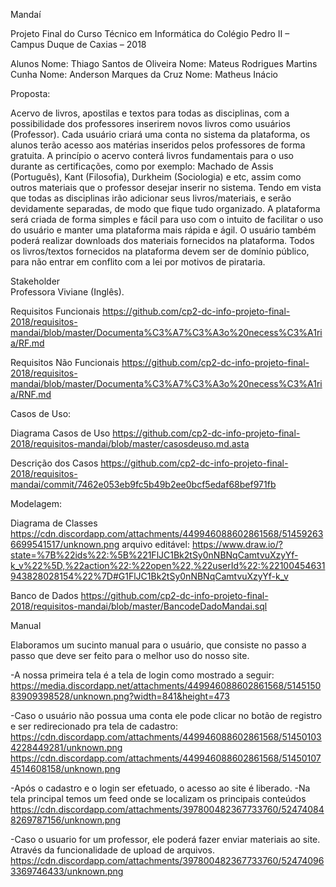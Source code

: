 ﻿Mandaí

Projeto Final do Curso Técnico em Informática do Colégio Pedro II – Campus Duque de Caxias – 2018

Alunos
Nome: Thiago Santos de Oliveira
Nome: Mateus Rodrigues Martins Cunha
Nome: Anderson Marques da Cruz
Nome: Matheus Inácio

Proposta:

Acervo de livros, apostilas e textos para todas as disciplinas, com a possibilidade dos professores inserirem novos livros como usuários (Professor). Cada usuário criará uma conta no sistema da plataforma, os alunos terão acesso aos matérias inseridos pelos professores de forma gratuita. A princípio o acervo conterá livros fundamentais para o uso durante as certificações, como por exemplo: Machado de Assis (Português), Kant (Filosofia), Durkheim (Sociologia) e etc, assim como outros materiais que o professor desejar inserir no sistema.
Tendo em vista que todas as disciplinas irão adicionar seus livros/materiais, e serão devidamente separadas, de modo que fique tudo organizado. A plataforma será criada de forma simples e fácil para uso com o intuito de facilitar o uso do usuário e manter uma plataforma mais rápida e ágil. O usuário também poderá realizar downloads dos materiais fornecidos na plataforma. Todos os livros/textos fornecidos na plataforma devem ser de domínio público, para não entrar em conflito com a lei por motivos de pirataria.

Stakeholder  
Professora Viviane (Inglês).

Requisitos Funcionais
https://github.com/cp2-dc-info-projeto-final-2018/requisitos-mandai/blob/master/Documenta%C3%A7%C3%A3o%20necess%C3%A1ria/RF.md

Requisitos Não Funcionais
https://github.com/cp2-dc-info-projeto-final-2018/requisitos-mandai/blob/master/Documenta%C3%A7%C3%A3o%20necess%C3%A1ria/RNF.md

Casos de Uso:

Diagrama Casos de Uso
https://github.com/cp2-dc-info-projeto-final-2018/requisitos-mandai/blob/master/casosdeuso.md.asta

Descrição dos Casos
https://github.com/cp2-dc-info-projeto-final-2018/requisitos-mandai/commit/7462e053eb9fc5b49b2ee0bcf5edaf68bef971fb

Modelagem:

Diagrama de Classes
https://cdn.discordapp.com/attachments/449946088602861568/514592636699541517/unknown.png
arquivo editável: https://www.draw.io/?state=%7B%22ids%22:%5B%221FlJC1Bk2tSy0nNBNqCamtvuXzyYf-k_v%22%5D,%22action%22:%22open%22,%22userId%22:%22100454631943828028154%22%7D#G1FlJC1Bk2tSy0nNBNqCamtvuXzyYf-k_v

Banco de Dados
https://github.com/cp2-dc-info-projeto-final-2018/requisitos-mandai/blob/master/BancodeDadoMandai.sql

Manual

Elaboramos um sucinto manual para o usuário, que consiste no passo a passo que deve ser feito para o melhor uso do nosso site.

-A nossa primeira tela é a tela de login como mostrado a seguir:
https://media.discordapp.net/attachments/449946088602861568/514515083909398528/unknown.png?width=841&height=473

-Caso o usuário não possua uma conta ele pode clicar no botão de registro e ser redirecionado pra tela de cadastro:
https://cdn.discordapp.com/attachments/449946088602861568/514501034228449281/unknown.png
https://cdn.discordapp.com/attachments/449946088602861568/514501074514608158/unknown.png

-Após o cadastro e o login ser efetuado, o acesso ao site é liberado.
-Na tela principal temos um feed onde se localizam os principais conteúdos
https://cdn.discordapp.com/attachments/397800482367733760/524740848269787156/unknown.png

-Caso o usuario for um professor, ele poderá fazer enviar materiais ao site. Através da funcionalidade de upload de arquivos.
https://cdn.discordapp.com/attachments/397800482367733760/524740963369746433/unknown.png

